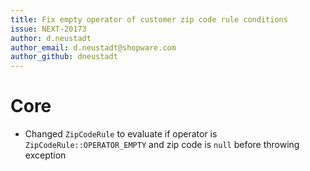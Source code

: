 ```yaml
---
title: Fix empty operator of customer zip code rule conditions
issue: NEXT-20173
author: d.neustadt
author_email: d.neustadt@shopware.com
author_github: dneustadt
---
```

# Core
* Changed `ZipCodeRule` to evaluate if operator is `ZipCodeRule::OPERATOR_EMPTY` and zip code is `null` before throwing exception
